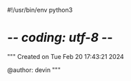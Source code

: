 #!/usr/bin/env python3
# -*- coding: utf-8 -*-
"""
Created on Tue Feb 20 17:43:21 2024

@author: devin
"""

